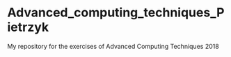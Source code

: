 # Advanced_computing_techniques_Pietrzyk
My repository for the exercises of Advanced Computing Techniques 2018
